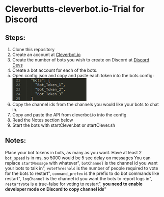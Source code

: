 # Cleverbutts-cleverbot.io-Trial for Discord
## Steps:
1. Clone this repository
2. Create an account at [Cleverbot.io](https://cleverbot.io/keys)
3. Create the number of bots you wish to create on Discord at [Discord Devs](https://discordapp.com/developers/applications/me)
4. Create a bot account for each of the bots.
5. Open config.json and copy and paste each token into the bots config:
![alt text](https://github.com/HansAnonymous/Cleverbutts-cleverbot.io-Trial/blob/master/Screenshot_282.png?raw=true "Token Location")
6. Copy the channel ids from the channels you would like your bots to chat in.
7. Copy and paste the API from cleverbot.io into the config.
8. Read the Notes section below
9. Start the bots with startClever.bat or startClever.sh

## Notes:
Place your bot tokens in bots, as many as you want. Have at least 2
`bot_speed` is in ms, so 5000 would be 5 sec delay on messages
You can replace `startMessage` with whatever",
`botChannel` is the channel id you want your bots to talk in",
`voteThreshold` is the number of people required to vote for the bots to restart",
`command_prefex` is the prefix to do bot commands like restart",
`logChannel` is the channel id you want the bots to report logs in",
`restartVote` is a true-false for voting to restart",
**you need to enable developer mode on Discord to copy channel ids"**

